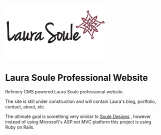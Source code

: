![Laura Soule](https://raw.githubusercontent.com/SouleDesigns/laurasoule/master/app/assets/images/logo.svg)

# Laura Soule Professional Website

Refinery CMS powered Laura Soule professional website.

The site is still under construction and will contain Laura's blog, portfolio, contact, about, etc.

The ultimate goal is something very similar to [Soule Designs](www.souledesigns.com) , however instead of using Microsoft's ASP.net MVC platform this project is using Ruby on Rails.



